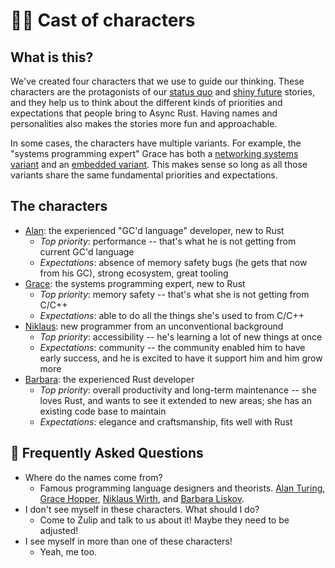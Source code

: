 # 🙋‍♀️ Cast of characters

## What is this?

We've created four characters that we use to guide our thinking. These characters are the protagonists of our [status quo] and [shiny future] stories, and they help us to think about the different kinds of priorities and expectations that people bring to Async Rust. Having names and personalities also makes the stories more fun and approachable.

In some cases, the characters have multiple variants. For example, the "systems programming expert" Grace has both a [networking systems variant] and an [embedded variant]. This makes sense so long as all those variants share the same fundamental priorities and expectations.

[Alan]: ./characters/alan.md
[Grace]: ./characters/grace.md
[Niklaus]: ./characters/niklaus.md
[Barbara]: ./characters/barbara.md
[status quo]: ./status_quo.md
[shiny future]: ./shiny_future.md
[networking systems variant]: ./characters/grace.md#variant-a-networking-systems
[embedded variant]: ./characters/grace.md#variant-b-embedded

## The characters

* [Alan]: the experienced "GC'd language" developer, new to Rust
    * *Top priority*: performance -- that's what he is not getting from current GC'd language
    * *Expectations*: absence of memory safety bugs (he gets that now from his GC), strong ecosystem, great tooling
* [Grace]: the systems programming expert, new to Rust
    * *Top priority*: memory safety -- that's what she is not getting from C/C++
    * *Expectations*: able to do all the things she's used to from C/C++
* [Niklaus]: new programmer from an unconventional background
    * *Top priority*: accessibility -- he's learning a lot of new things at once
    * *Expectations*: community -- the community enabled him to have early success, and he is excited to have it support him and him grow more
* [Barbara]: the experienced Rust developer
    * *Top priority*: overall productivity and long-term maintenance -- she loves Rust, and wants to see it extended to new areas; she has an existing code base to maintain
    * *Expectations*: elegance and craftsmanship, fits well with Rust

## 🤔 Frequently Asked Questions

* Where do the names come from?
    * Famous programming language designers and theorists. [Alan Turing], [Grace Hopper], [Niklaus Wirth], and [Barbara Liskov].
* I don't see myself in these characters. What should I do?
    * Come to Zulip and talk to us about it! Maybe they need to be adjusted!
* I see myself in more than one of these characters!
    * Yeah, me too.

[domains]: ./domains.md
[Alan Turing]: https://en.wikipedia.org/wiki/Alan_Turing
[Grace Hopper]: https://en.wikipedia.org/wiki/Grace_Hopper
[Niklaus Wirth]: https://en.wikipedia.org/wiki/Niklaus_Wirth
[Barbara Liskov]: https://en.wikipedia.org/wiki/Barbara_Liskov
